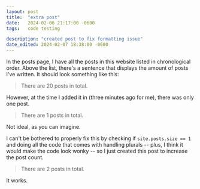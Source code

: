 ```yaml
---
layout: post
title:  "extra post"
date:   2024-02-06 21:17:00 -0600
tags:   code testing

description: "created post to fix formatting issue"
date_edited: 2024-02-07 18:38:00 -0600
---
```


In the posts page, I have all the posts in this website listed in chronological order. Above the list, there's a sentence that displays the amount of posts I've written. It should look something like this:

> There are 20 posts in total.

However, at the time I added it in (three minutes ago for me), there was only one post.

> There are 1 posts in total.

Not ideal, as you can imagine.

I can't be bothered to properly fix this by checking if `site.posts.size == 1` and doing all the code that comes with handling plurals -- plus, I think it would make the code look wonky -- so I just created this post to increase the post count.

> There are 2 posts in total.

It works.